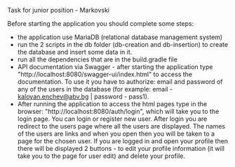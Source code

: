 Task for junior position - Markovski

Before starting the application you should complete some steps:
- the application use MariaDB (relational database management system)
- run the 2 scripts in the db folder (db-creation and db-insertion) to create the database and insert some data in it.
- run all the dependencies that are in the build.gradle file
- API documentation via Swagger - after starting the application type "http://localhost:8080/swagger-ui/index.html" to access the documentation. To use it you have to authorize: email and password of any of the users in the database (for example: email - kaloyan.enchev@abv.bg | password - pass1).
- After running the application to access the html pages type in the browser: "http://localhost:8080/auth/login", which will take you to the login page. You can login or register new user. After login you are redirect to the users page where all the users are displayed. The names of the users are links and when you open then you will be taken to a page for the chosen user. If you are logged in and open your profile then there will be displayed 2 buttons - to edit your profile information (it will take you to the page for user edit) and delete your profile.
